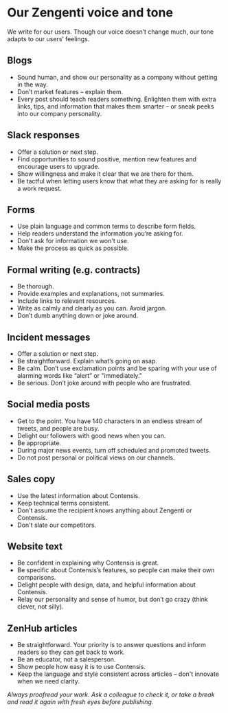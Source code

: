 # Our Zengenti voice and tone

We write for our users. Though our voice doesn’t change much, our tone adapts to our users’ feelings.

## Blogs
- Sound human, and show our personality as a company without getting in the way.
- Don’t market features – explain them.
- Every post should teach readers something. Enlighten them with extra links, tips, and information that makes them smarter – or sneak peeks into our company personality.

## Slack responses
- Offer a solution or next step.
- Find opportunities to sound positive, mention new features and encourage users to upgrade.
- Show willingness and make it clear that we are there for them.
- Be tactful when letting users know that what they are asking for is really a work request.

## Forms
- Use plain language and common terms to describe form fields.
- Help readers understand the information you’re asking for.
- Don't ask for information we won't use.
- Make the process as quick as possible.

## Formal writing (e.g. contracts)
- Be thorough. 
- Provide examples and explanations, not summaries. 
- Include links to relevant resources.
- Write as calmly and clearly as you can. Avoid jargon.
- Don’t dumb anything down or joke around.

## Incident messages
- Offer a solution or next step.
- Be straightforward. Explain what’s going on asap.
- Be calm. Don’t use exclamation points and be sparing with your use of alarming words like “alert” or "immediately."
- Be serious. Don’t joke around with people who are frustrated.

## Social media posts
- Get to the point. You have 140 characters in an endless stream of tweets, and people are busy.
- Delight our followers with good news when you can.
- Be appropriate.
- During major news events, turn off scheduled and promoted tweets.
- Do not post personal or political views on our channels.

## Sales copy
- Use the latest information about Contensis.
- Keep technical terms consistent.
- Don't assume the recipient knows anything about Zengenti or Contensis.
- Don't slate our competitors.

## Website text
- Be confident in explaining why Contensis is great. 
- Be specific about Contensis’s features, so people can make their own comparisons.
- Delight people with design, data, and helpful information about Contensis.
- Relay our personality and sense of humor, but don’t go crazy (think clever, not silly).

## ZenHub articles
- Be straightforward. Your priority is to answer questions and inform readers so they can get back to work.
- Be an educator, not a salesperson. 
- Show people how easy it is to use Contensis.
- Keep the language and style consistent across articles – don't innovate when we need clarity.


_Always proofread your work. Ask a colleague to check it, or take a break and read it again with fresh eyes before publishing._
